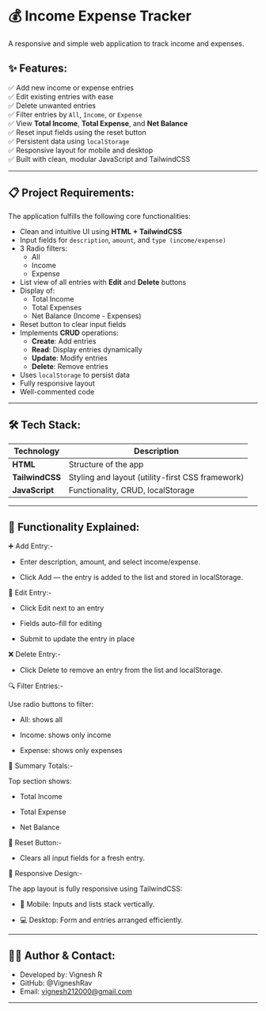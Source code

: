 # 💰 Income Expense Tracker

A responsive and simple web application to track income and expenses.

## ✨ Features:

✅ Add new income or expense entries  
✅ Edit existing entries with ease  
✅ Delete unwanted entries  
✅ Filter entries by `All`, `Income`, or `Expense`  
✅ View **Total Income**, **Total Expense**, and **Net Balance**  
✅ Reset input fields using the reset button  
✅ Persistent data using `localStorage`  
✅ Responsive layout for mobile and desktop  
✅ Built with clean, modular JavaScript and TailwindCSS

---

## 📋 Project Requirements:

The application fulfills the following core functionalities:

- Clean and intuitive UI using **HTML + TailwindCSS**
- Input fields for `description`, `amount`, and `type (income/expense)`
- 3 Radio filters:
  - All
  - Income
  - Expense
- List view of all entries with **Edit** and **Delete** buttons
- Display of:
  - Total Income
  - Total Expenses
  - Net Balance (Income - Expenses)
- Reset button to clear input fields
- Implements **CRUD** operations:
  - **Create**: Add entries
  - **Read**: Display entries dynamically
  - **Update**: Modify entries
  - **Delete**: Remove entries
- Uses `localStorage` to persist data
- Fully responsive layout
- Well-commented code

---

## 🛠 Tech Stack:

| **Technology**  |                **Description**                   |
|-----------------|--------------------------------------------------|
| **HTML**        | Structure of the app                             |
| **TailwindCSS** | Styling and layout (utility-first CSS framework) |
| **JavaScript**  | Functionality, CRUD, localStorage                |

---

## 🧠 Functionality Explained:


➕ Add Entry:-

- Enter description, amount, and select income/expense.

- Click Add — the entry is added to the list and stored in localStorage.



📝 Edit Entry:-

- Click Edit next to an entry

- Fields auto-fill for editing

- Submit to update the entry in place



❌ Delete Entry:-

- Click Delete to remove an entry from the list and localStorage.



🔍 Filter Entries:-

   Use radio buttons to filter:

- All: shows all

- Income: shows only income

- Expense: shows only expenses



🧮 Summary Totals:-

   Top section shows:

- Total Income

- Total Expense

- Net Balance



🧹 Reset Button:-

- Clears all input fields for a fresh entry.



📱 Responsive Design:-

   The app layout is fully responsive using TailwindCSS:

- 📱 Mobile: Inputs and lists stack vertically.

- 💻 Desktop: Form and entries arranged efficiently.

---

## 🙋‍♂️ Author & Contact:

- Developed by: Vignesh R
- GitHub: @VigneshRav
- Email: vignesh212000@gmail.com

---
